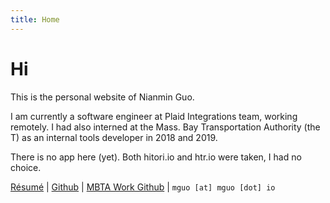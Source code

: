 ```yaml
---
title: Home
---
```


# Hi

This is the personal website of Nianmin Guo.

I am currently a software engineer at Plaid Integrations team, working remotely. I had also interned at the Mass. Bay Transportation Authority (the T) as an internal tools developer in 2018 and 2019.

There is no app here (yet). Both hitori.io and htr.io were taken, I had no choice.

[Résumé](static/resources/Guo_Nianmin.pdf) \| [Github](https://github.com/Zenmai0822) \| [MBTA Work Github](https://github.com/nianminguo) \| `mguo [at] mguo [dot] io`
